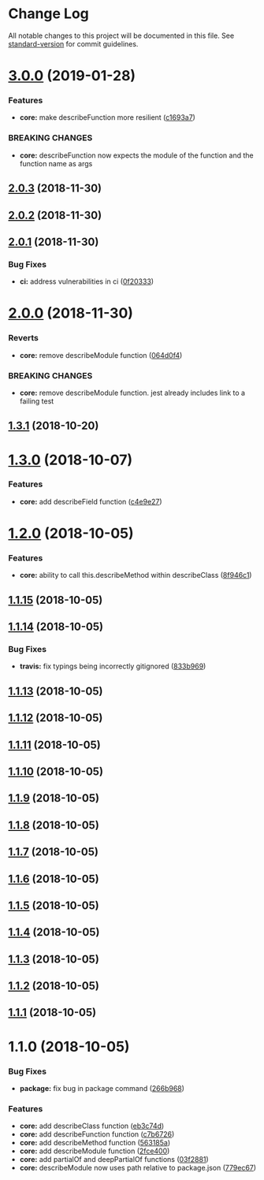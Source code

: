 # Change Log

All notable changes to this project will be documented in this file. See [standard-version](https://github.com/conventional-changelog/standard-version) for commit guidelines.

<a name="3.0.0"></a>
# [3.0.0](https://github.com/codeandcats/jest-helpers/compare/v2.0.3...v3.0.0) (2019-01-28)


### Features

* **core:** make describeFunction more resilient ([c1693a7](https://github.com/codeandcats/jest-helpers/commit/c1693a7))


### BREAKING CHANGES

* **core:** describeFunction now expects the module of the function and the function name as args



<a name="2.0.3"></a>
## [2.0.3](https://github.com/codeandcats/jest-helpers/compare/v2.0.2...v2.0.3) (2018-11-30)



<a name="2.0.2"></a>
## [2.0.2](https://github.com/codeandcats/jest-helpers/compare/v2.0.1...v2.0.2) (2018-11-30)



<a name="2.0.1"></a>
## [2.0.1](https://github.com/codeandcats/jest-helpers/compare/v2.0.0...v2.0.1) (2018-11-30)


### Bug Fixes

* **ci:** address vulnerabilities in ci ([0f20333](https://github.com/codeandcats/jest-helpers/commit/0f20333))



<a name="2.0.0"></a>
# [2.0.0](https://github.com/codeandcats/jest-helpers/compare/v1.3.1...v2.0.0) (2018-11-30)


### Reverts

* **core:** remove describeModule function ([064d0f4](https://github.com/codeandcats/jest-helpers/commit/064d0f4))


### BREAKING CHANGES

* **core:** remove describeModule function. jest already includes link to a failing test



<a name="1.3.1"></a>
## [1.3.1](https://github.com/codeandcats/jest-helpers/compare/v1.3.0...v1.3.1) (2018-10-20)



<a name="1.3.0"></a>
# [1.3.0](https://github.com/codeandcats/jest-helpers/compare/v1.2.0...v1.3.0) (2018-10-07)


### Features

* **core:** add describeField function ([c4e9e27](https://github.com/codeandcats/jest-helpers/commit/c4e9e27))



<a name="1.2.0"></a>
# [1.2.0](https://github.com/codeandcats/jest-helpers/compare/v1.1.15...v1.2.0) (2018-10-05)


### Features

* **core:** ability to call this.describeMethod within describeClass ([8f946c1](https://github.com/codeandcats/jest-helpers/commit/8f946c1))



<a name="1.1.15"></a>
## [1.1.15](https://github.com/codeandcats/jest-helpers/compare/v1.1.14...v1.1.15) (2018-10-05)



<a name="1.1.14"></a>
## [1.1.14](https://github.com/codeandcats/jest-helpers/compare/v1.1.13...v1.1.14) (2018-10-05)


### Bug Fixes

* **travis:** fix typings being incorrectly gitignored ([833b969](https://github.com/codeandcats/jest-helpers/commit/833b969))



<a name="1.1.13"></a>
## [1.1.13](https://github.com/codeandcats/jest-helpers/compare/v1.1.12...v1.1.13) (2018-10-05)



<a name="1.1.12"></a>
## [1.1.12](https://github.com/codeandcats/jest-helpers/compare/v1.1.11...v1.1.12) (2018-10-05)



<a name="1.1.11"></a>
## [1.1.11](https://github.com/codeandcats/jest-helpers/compare/v1.1.10...v1.1.11) (2018-10-05)



<a name="1.1.10"></a>
## [1.1.10](https://github.com/codeandcats/jest-helpers/compare/v1.1.9...v1.1.10) (2018-10-05)



<a name="1.1.9"></a>
## [1.1.9](https://github.com/codeandcats/jest-helpers/compare/v1.1.8...v1.1.9) (2018-10-05)



<a name="1.1.8"></a>
## [1.1.8](https://github.com/codeandcats/jest-helpers/compare/v1.1.7...v1.1.8) (2018-10-05)



<a name="1.1.7"></a>
## [1.1.7](https://github.com/codeandcats/jest-helpers/compare/v1.1.6...v1.1.7) (2018-10-05)



<a name="1.1.6"></a>
## [1.1.6](https://github.com/codeandcats/jest-helpers/compare/v1.1.5...v1.1.6) (2018-10-05)



<a name="1.1.5"></a>
## [1.1.5](https://github.com/codeandcats/jest-helpers/compare/v1.1.4...v1.1.5) (2018-10-05)



<a name="1.1.4"></a>
## [1.1.4](https://github.com/codeandcats/jest-helpers/compare/v1.1.3...v1.1.4) (2018-10-05)



<a name="1.1.3"></a>
## [1.1.3](https://github.com/codeandcats/jest-helpers/compare/v1.1.2...v1.1.3) (2018-10-05)



<a name="1.1.2"></a>
## [1.1.2](https://github.com/codeandcats/jest-helpers/compare/v1.1.1...v1.1.2) (2018-10-05)



<a name="1.1.1"></a>
## [1.1.1](https://github.com/codeandcats/jest-helpers/compare/v1.1.0...v1.1.1) (2018-10-05)



<a name="1.1.0"></a>
# 1.1.0 (2018-10-05)


### Bug Fixes

* **package:** fix bug in package command ([266b968](https://github.com/codeandcats/jest-helpers/commit/266b968))


### Features

* **core:** add describeClass function ([eb3c74d](https://github.com/codeandcats/jest-helpers/commit/eb3c74d))
* **core:** add describeFunction function ([c7b6726](https://github.com/codeandcats/jest-helpers/commit/c7b6726))
* **core:** add describeMethod function ([563185a](https://github.com/codeandcats/jest-helpers/commit/563185a))
* **core:** add describeModule function ([2fce400](https://github.com/codeandcats/jest-helpers/commit/2fce400))
* **core:** add partialOf<T> and deepPartialOf<T> functions ([03f2881](https://github.com/codeandcats/jest-helpers/commit/03f2881))
* **core:** describeModule now uses path relative to package.json ([779ec67](https://github.com/codeandcats/jest-helpers/commit/779ec67))
